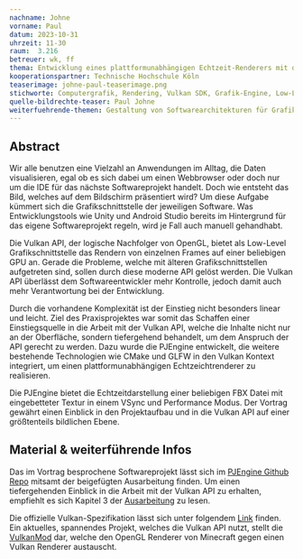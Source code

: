 ```yaml
---
nachname: Johne
vorname: Paul
datum: 2023-10-31
uhrzeit: 11-30
raum:  3.216
betreuer: wk, ff
thema: Entwicklung eines plattformunabhängigen Echtzeit-Renderers mit der Vulkan API in C++
kooperationspartner: Technische Hochschule Köln
teaserimage: johne-paul-teaserimage.png
stichworte: Computergrafik, Rendering, Vulkan SDK, Grafik-Engine, Low-Level Programmierung
quelle-bildrechte-teaser: Paul Johne
weiterfuehrende-themen: Gestaltung von Softwarearchitekturen für Grafik-Engines | Einblick in den Aufbau von Softwareprojekten mit Build Systemen | Entwicklung mit der Vulkan API in Python | GPU-Berechnungen mit CUDA
---
```


## Abstract

Wir alle benutzen eine Vielzahl an Anwendungen im Alltag, die Daten visualisieren, egal ob es sich dabei um einen Webbrowser oder doch nur 
um die IDE für das nächste Softwareprojekt handelt. Doch wie entsteht das Bild, welches auf dem Bildschirm präsentiert wird? Um diese Aufgabe 
kümmert sich die Grafikschnittstelle der jeweiligen Software. Was Entwicklungstools wie Unity und Android Studio bereits im Hintergrund 
für das eigene Softwareprojekt regeln, wird je Fall auch manuell gehandhabt. 

Die Vulkan API, der logische Nachfolger von OpenGL, bietet als Low-Level Grafikschnittstelle das Rendern von einzelnen Frames auf einer beliebigen 
GPU an. Gerade die Probleme, welche mit älteren Grafikschnittstellen aufgetreten sind, sollen durch diese moderne API gelöst werden.
Die Vulkan API überlässt dem Softwareentwickler mehr Kontrolle, jedoch damit auch mehr Verantwortung bei der Entwicklung. 

Durch die vorhandene Komplexität ist der Einstieg nicht besonders linear und leicht. Ziel des Praxisprojektes war somit das Schaffen 
einer Einstiegsquelle in die Arbeit mit der Vulkan API, welche die Inhalte nicht nur an der Oberfläche, sondern tiefergehend behandelt, 
um dem Anspruch der API gerecht zu werden. Dazu wurde die PJEngine entwickelt, die weitere bestehende Technologien wie CMake und GLFW 
in den Vulkan Kontext integriert, um einen plattformunabhängigen Echtzeichtrenderer zu realisieren. 

Die PJEngine bietet die Echtzeitdarstellung einer beliebigen FBX Datei mit eingebetteter Textur in einem VSync und Performance Modus. 
Der Vortrag gewährt einen Einblick in den Projektaufbau und in die Vulkan API auf einer größtenteils bildlichen Ebene.

## Material & weiterführende Infos

Das im Vortrag besprochene Softwareprojekt lässt sich im [PJEngine Github Repo](https://github.com/Paul-Johne/PJEngine/tree/Praxisprojekt) mitsamt 
der beigefügten Ausarbeitung finden. Um einen tiefergehenden Einblick in die Arbeit mit der Vulkan API zu erhalten, empfiehlt es sich Kapitel 3 
der [Ausarbeitung](https://github.com/Paul-Johne/PJEngine/blob/Praxisprojekt/PDFs/pjohne_ausarbeitung_final_05092023.pdf) zu lesen.

Die offizielle Vulkan-Spezifikation lässt sich unter folgendem [Link](https://registry.khronos.org/vulkan/specs/1.3/html/) finden. 
Ein aktuelles, spannendes Projekt, welches die Vulkan API nutzt, stellt die [VulkanMod](https://github.com/xCollateral/VulkanMod) dar, welche 
den OpenGL Renderer von Minecraft gegen einen Vulkan Renderer austauscht.
